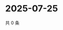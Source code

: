 # 2025-07-25

共 0 条

<!-- BEGIN ZHIHUVIDEO -->
<!-- 最后更新时间 Fri Jul 25 2025 10:58:17 GMT+0800 (China Standard Time) -->

<!-- END ZHIHUVIDEO -->
